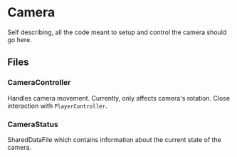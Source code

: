 # Camera
Self describing, all the code meant to setup and control the camera should go here.

## Files
### CameraController
Handles camera movement. Currently, only affects camera's rotation.
Close interaction with `PlayerController`.

### CameraStatus
SharedDataFile which contains information about the current state of the camera.